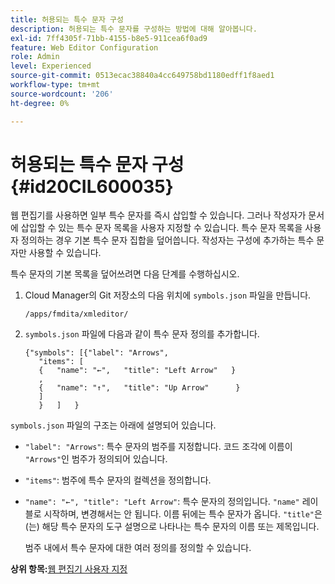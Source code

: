 ```yaml
---
title: 허용되는 특수 문자 구성
description: 허용되는 특수 문자를 구성하는 방법에 대해 알아봅니다.
exl-id: 7ff4305f-71bb-4155-b8e5-911cea6f0ad9
feature: Web Editor Configuration
role: Admin
level: Experienced
source-git-commit: 0513ecac38840a4cc649758bd1180edff1f8aed1
workflow-type: tm+mt
source-wordcount: '206'
ht-degree: 0%

---
```


# 허용되는 특수 문자 구성 {#id20CIL600035}

웹 편집기를 사용하면 일부 특수 문자를 즉시 삽입할 수 있습니다. 그러나 작성자가 문서에 삽입할 수 있는 특수 문자 목록을 사용자 지정할 수 있습니다. 특수 문자 목록을 사용자 정의하는 경우 기본 특수 문자 집합을 덮어씁니다. 작성자는 구성에 추가하는 특수 문자만 사용할 수 있습니다.

특수 문자의 기본 목록을 덮어쓰려면 다음 단계를 수행하십시오.

1. Cloud Manager의 Git 저장소의 다음 위치에 `symbols.json` 파일을 만듭니다.

   ```
   /apps/fmdita/xmleditor/
   ```

1. `symbols.json` 파일에 다음과 같이 특수 문자 정의를 추가합니다.

   ```
   {"symbols": [{"label": "Arrows",
      "items": [
      {   "name": "←",   "title": "Left Arrow"   } 
      ,   
      {   "name": "↑",   "title": "Up Arrow"      } 
      ]   
      }   ]   }
   ```


`symbols.json` 파일의 구조는 아래에 설명되어 있습니다.

- `"label": "Arrows"`: 특수 문자의 범주를 지정합니다. 코드 조각에 이름이 `"Arrows"`인 범주가 정의되어 있습니다.
- `"items"`: 범주에 특수 문자의 컬렉션을 정의합니다.
- `"name": "←", "title": "Left Arrow"`: 특수 문자의 정의입니다. `"name"` 레이블로 시작하며, 변경해서는 안 됩니다. 이름 뒤에는 특수 문자가 옵니다. `"title"`은(는) 해당 특수 문자의 도구 설명으로 나타나는 특수 문자의 이름 또는 제목입니다.

  범주 내에서 특수 문자에 대한 여러 정의를 정의할 수 있습니다.


**상위 항목:**&#x200B;[&#x200B;웹 편집기 사용자 지정](conf-web-editor.md)
